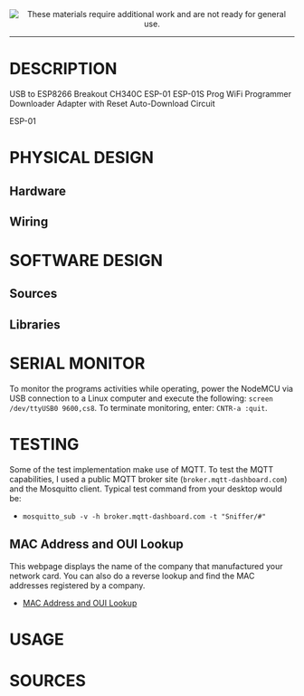 
<!--
Maintainer:   jeffskinnerbox@yahoo.com / www.jeffskinnerbox.me
Version:      0.0.1
-->


<div align="center">
<img src="http://www.foxbyrd.com/wp-content/uploads/2018/02/file-4.jpg" title="These materials require additional work and are not ready for general use." align="center">
</div>


-----


# DESCRIPTION

USB to ESP8266 Breakout CH340C ESP-01 ESP-01S Prog WiFi Programmer Downloader Adapter with Reset Auto-Download Circuit

ESP-01


# PHYSICAL DESIGN

## Hardware

## Wiring

# SOFTWARE DESIGN

## Sources

## Libraries

# SERIAL MONITOR
To monitor the programs activities while operating, power the NodeMCU via
USB connection to a Linux computer and execute the following: `screen /dev/ttyUSB0 9600,cs8`.
To terminate monitoring, enter: `CNTR-a :quit`.

# TESTING
Some of the test implementation make use of MQTT.
To test the MQTT capabilities, I used a public MQTT broker site
(`broker.mqtt-dashboard.com`) and the Mosquitto client.
Typical test command from your desktop would be:

* `mosquitto_sub -v -h broker.mqtt-dashboard.com -t "Sniffer/#"`

## MAC Address and OUI Lookup
This webpage displays the name of the company that manufactured your network card. You can also do a reverse lookup and find the MAC addresses registered by a company.

* [MAC Address and OUI Lookup](https://aruljohn.com/mac/5CCF7FD5E627)

# USAGE

# SOURCES
